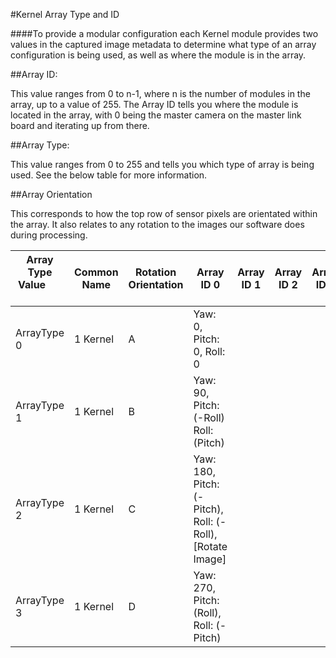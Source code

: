 #Kernel Array Type and ID

####To provide a modular configuration each Kernel module provides two values in the captured image metadata to determine what type of an array configuration is being used, as well as where the module is in the array.

##Array ID: 

This value ranges from 0 to n-1, where n is the number of modules in the array, up to a value of 255. The Array ID tells you where the module is located in the array, with 0 being the master camera on the master link board and iterating up from there.

##Array Type:

This value ranges from 0 to 255 and tells you which type of array is being used. See the below table for more information.

##Array Orientation

This corresponds to how the top row of sensor pixels are orientated within the array. It also relates to any rotation to the images our software does during processing.


| Array Type Value &nbsp; &nbsp; &nbsp; &nbsp; | Common Name | Rotation Orientation| Array ID 0 | Array ID 1 | Array ID 2 |Array ID 3 |Array ID 4 |Array ID 5 |
|-------------------|-------------------------|----------------|--------------------|--------------------|--------------|--------------------|--------------|--------------|
| ArrayType 0| 1 Kernel| A | Yaw: 0, Pitch: 0, Roll: 0         |   |  |  |  |  |
| ArrayType 1| 1 Kernel| B | Yaw: 90, Pitch: (-Roll)  Roll: (Pitch)         |   |  |  |  |  |
| ArrayType 2| 1 Kernel| C | Yaw: 180, Pitch: (-Pitch), Roll: (-Roll), [Rotate Image]         |   |  |  |  |  |
| ArrayType 3| 1 Kernel| D | Yaw: 270, Pitch: (Roll), Roll: (-Pitch) |   |  |  |  |  |


